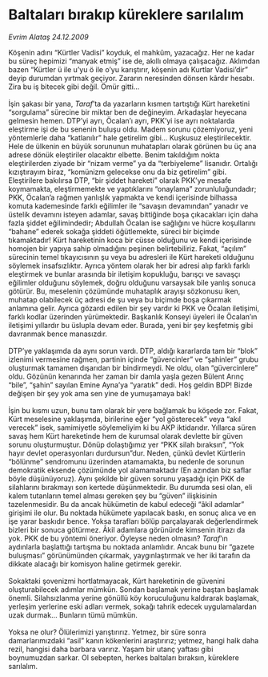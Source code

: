 # Baltaları bırakıp küreklere sarılalım

*Evrim Alataş 24.12.2009*

<div class="yazi">Köşenin adını “Kürtler Vadisi” koyduk, el mahkûm, yazacağız. Her ne kadar bu süreç hepimizi “manyak etmiş” ise de, akıllı olmaya çalışacağız. Aklımdan bazen “Kürtler ü ile u’yu ö ile o’yu karıştırır, köşenin adı Kurtlar Vadisi’dir” deyip durumdan yırtmak geçiyor. Zararın neresinden dönsen kârdır hesabı. Zira bu iş bitecek gibi değil. Ömür gitti... <br/><br/>İşin şakası bir yana, <i>Taraf</i>’ta da yazarların kısmen tartıştığı Kürt hareketini “sorgulama” sürecine bir miktar ben de değineyim. Arkadaşlar heyecana gelmesin hemen. DTP’yi ayrı, Öcalan’ı ayrı, PKK’yi ise ayrı noktalarda eleştirme işi de bu senenin buluşu oldu. Madem sorunu çözemiyoruz, yeni yöntemlerle daha “katlanılır” hale getirelim gibi... Kuşkusuz eleştirilecektir. Hele de ülkenin en büyük sorununun muhatapları olarak görünen bu üç ana adrese dönük eleştiriler olacaktır elbette. Benim takıldığım nokta eleştirilerden ziyade bir “nizam verme” ya da “terbiyeleme” lisanıdır. Ortalığı kızıştırayım biraz, “komünizm gelecekse onu da biz getirelim” gibi. Eleştirilere bakılırsa DTP, “bir şiddet hareketi” olarak PKK’ye mesafe koymamakta, eleştirmemekte ve yaptıklarını “onaylama” zorunluluğundadır; PKK, Öcalan’a rağmen yanlışlık yapmakta ve kendi içerisinde bilhassa komuta kademesinde farklı eğilimler ile “savaşın devamından” yanadır ve üstelik devamını isteyen adamlar, savaş bittiğinde boşa çıkacakları için daha fazla şiddet eğilimindedir; Abdullah Öcalan ise sağlığını ve hücre koşullarını “bahane” ederek sokağa şiddeti öğütlemekte, süreci bir biçimde tıkamaktadır! Kürt hareketinin koca bir cüsse olduğunu ve kendi içerisinde homojen bir yapıya sahip olmadığını peşinen belirtebiliriz. Fakat, “açılım” sürecinin temel tıkayıcısının şu veya bu adresleri ile Kürt hareketi olduğunu söylemek insafsızlıktır. Ayrıca yöntem olarak her bir adresi alıp farklı farklı eleştirmek ve bunlar arasında bir iletişim kopukluğu, barışçı ve savaşçı eğilimler olduğunu söylemek, doğru olduğunu varsaysak bile yanlış sonuca götürür. Bu, meselenin çözümünde muhataplık arayışı sözkonusu iken, muhatap olabilecek üç adresi de şu veya bu biçimde boşa çıkarmak anlamına gelir. Ayrıca gözardı edilen bir şey vardır ki PKK ve Öcalan iletişimi, farklı kodlar üzerinden yürümektedir. Başkanlık Konseyi üyeleri ile Öcalan’ın iletişimi yıllardır bu üslupla devam eder. Burada, yeni bir şey keşfetmiş gibi davranmak bence manasızdır. <br/><br/>DTP’ye yaklaşımda da aynı sorun vardı. DTP, aldığı kararlarda tam bir “blok” izlenimi vermesine rağmen, partinin içinde “güvercinler” ve “şahinler” grubu oluşturmak tamamen dışarıdan bir bindirmeydi. Ne oldu, olan “güvercinlere” oldu. Gözünün kenarında her zaman bir damla yaşla gezen Bülent Arınç “bile”, “şahin” sayılan Emine Ayna’ya “yaratık” dedi. Hoş geldin BDP! Bizde değişen bir şey yok ama sen yine de yumuşamaya bak! <br/><br/>İşin bu kısmı uzun, bunu tam olarak bir yere bağlamak bu köşede zor. Fakat, Kürt meselesine yaklaşımda, birilerine eğer “yol gösterecek” veya “akıl verecek” isek, samimiyetle söylemeliyim ki bu AKP iktidarıdır. Yıllarca süren savaş hem Kürt hareketinde hem de kurumsal olarak devlette bir güven sorunu oluşturmuştur. Dönüp dolaştığımız yer “PKK silah bıraksın”, “Yok hayır devlet operasyonları durdursun”dur. Neden, çünkü devlet Kürtlerin “bölünme” sendromunu üzerinden atamamakta, bu nedenle de sorunun demokratik eksende çözümünde yol alamamaktadır (En azından biz saflar böyle düşünüyoruz). Aynı şekilde bir güven sorunu yaşadığı için PKK de silahlarını bırakmayı son kertede düşünmektedir. Bu durumda sesi olan, eli kalem tutanların temel alması gereken şey bu “güven” ilişkisinin tazelenmesidir. Bu da ancak hükümetin de kabul edeceği “âkil adamlar” girişimi ile olur. Bu noktada hükümete yapılacak baskı, en sonuç alıca ve en işe yarar baskıdır bence. Yoksa tarafları bölüp parçalayarak değerlendirmek bizleri bir sonuca götürmez. Âkil adamlara görünürde kimsenin itirazı da yok. PKK de bu yöntemi öneriyor. Öyleyse neden olmasın? <i>Taraf</i>’ın aydınlarla başlattığı tartışma bu noktada anlamlıdır. Ancak bunu bir “gazete buluşması” görünümünden çıkarmak, yaygınlaştırmak ve her iki tarafın da dikkate alacağı bir komisyon haline getirmek gerekir. <br/><br/>Sokaktaki şovenizmi hortlatmayacak, Kürt hareketinin de güvenini oluşturabilecek adımlar mümkün. Sondan başlamak yerine baştan başlamak önemli. Silahsızlanma yerine gönüllü köy koruculuğunu kaldırarak başlamak, yerleşim yerlerine eski adları vermek, sokağı tahrik edecek uygulamalardan uzak durmak... Bunların tümü mümkün. <br/><br/>Yoksa ne olur? Ölülerimizi yarıştırırız. Yetmez, bir süre sonra damarlarımızdaki “asil” kanın kökenlerini araştırırız; yetmez, hangi halk daha rezil, hangisi daha barbara varırız. Yaşam bir utanç yaftası gibi boynumuzdan sarkar. Ol sebepten, herkes baltaları bıraksın, küreklere sarılalım.</div>
